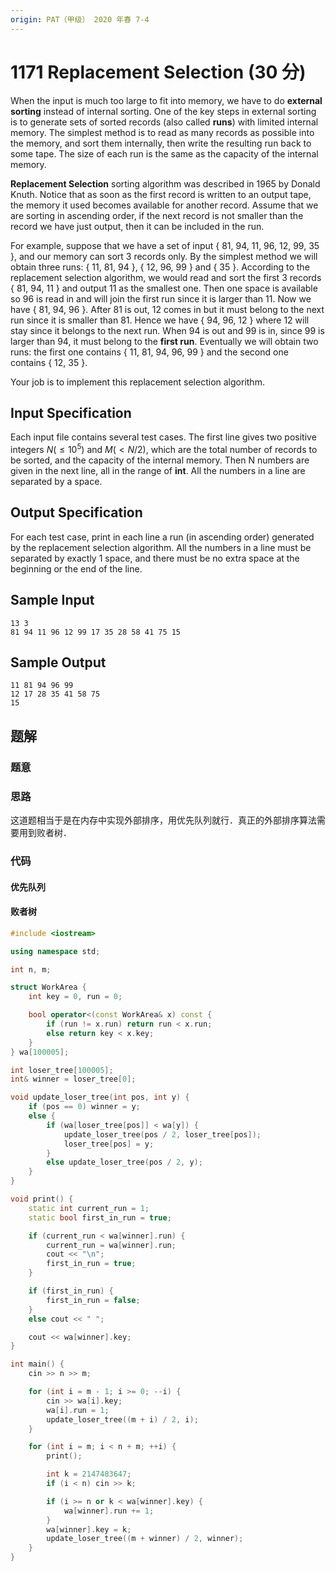 ```yaml
---
origin: PAT（甲级） 2020 年春 7-4
---
```


# 1171 Replacement Selection (30 分)

When the input is much too large to fit into memory, we have to do **external sorting** instead of internal sorting. One of the key steps in external sorting is to generate sets of sorted records (also called **runs**) with limited internal memory. The simplest method is to read as many records as possible into the memory, and sort them internally, then write the resulting run back to some tape. The size of each run is the same as the capacity of the internal memory.

**Replacement Selection** sorting algorithm was described in 1965 by Donald Knuth. Notice that as soon as the first record is written to an output tape, the memory it used becomes available for another record. Assume that we are sorting in ascending order, if the next record is not smaller than the record we have just output, then it can be included in the run.

For example, suppose that we have a set of input { 81, 94, 11, 96, 12, 99, 35 }, and our memory can sort 3 records only. By the simplest method we will obtain three runs: { 11, 81, 94 }, { 12, 96, 99 } and { 35 }. According to the replacement selection algorithm, we would read and sort the first 3 records { 81, 94, 11 } and output 11 as the smallest one. Then one space is available so 96 is read in and will join the first run since it is larger than 11. Now we have { 81, 94, 96 }. After 81 is out, 12 comes in but it must belong to the next run since it is smaller than 81. Hence we have { 94, 96, 12 } where 12 will stay since it belongs to the next run. When 94 is out and 99 is in, since 99 is larger than 94, it must belong to the **first run**. Eventually we will obtain two runs: the first one contains { 11, 81, 94, 96, 99 } and the second one contains { 12, 35 }.

Your job is to implement this replacement selection algorithm.

## Input Specification

Each input file contains several test cases. The first line gives two positive integers $N (\le 10^5)$ and $M (< N/2)$, which are the total number of records to be sorted, and the capacity of the internal memory. Then N numbers are given in the next line, all in the range of **int**. All the numbers in a line are separated by a space.

## Output Specification

For each test case, print in each line a run (in ascending order) generated by the replacement selection algorithm. All the numbers in a line must be separated by exactly 1 space, and there must be no extra space at the beginning or the end of the line.

## Sample Input

    13 3
    81 94 11 96 12 99 17 35 28 58 41 75 15

## Sample Output

    11 81 94 96 99
    12 17 28 35 41 58 75
    15

## 题解

### 题意

### 思路

这道题相当于是在内存中实现外部排序，用优先队列就行．真正的外部排序算法需要用到败者树．

### 代码

#### 优先队列

#### 败者树

```cpp
#include <iostream>

using namespace std;

int n, m;

struct WorkArea {
    int key = 0, run = 0;

    bool operator<(const WorkArea& x) const {
        if (run != x.run) return run < x.run;
        else return key < x.key;
    }
} wa[100005];

int loser_tree[100005];
int& winner = loser_tree[0];

void update_loser_tree(int pos, int y) {
    if (pos == 0) winner = y;
    else {
        if (wa[loser_tree[pos]] < wa[y]) {
            update_loser_tree(pos / 2, loser_tree[pos]);
            loser_tree[pos] = y;
        }
        else update_loser_tree(pos / 2, y);
    }
}

void print() {
    static int current_run = 1;
    static bool first_in_run = true;

    if (current_run < wa[winner].run) {
        current_run = wa[winner].run;
        cout << "\n";
        first_in_run = true;
    }

    if (first_in_run) {
        first_in_run = false;
    }
    else cout << " ";

    cout << wa[winner].key;
}

int main() {
    cin >> n >> m;

    for (int i = m - 1; i >= 0; --i) {
        cin >> wa[i].key;
        wa[i].run = 1;
        update_loser_tree((m + i) / 2, i);
    }

    for (int i = m; i < n + m; ++i) {
        print();

        int k = 2147483647;
        if (i < n) cin >> k;

        if (i >= n or k < wa[winner].key) {
            wa[winner].run += 1;
        }
        wa[winner].key = k;
        update_loser_tree((m + winner) / 2, winner);
    }
}
```
